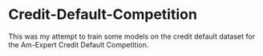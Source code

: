 # Credit-Default-Competition
This was my attempt to train some models on the credit default dataset for the Am-Expert Credit Default Competition.
